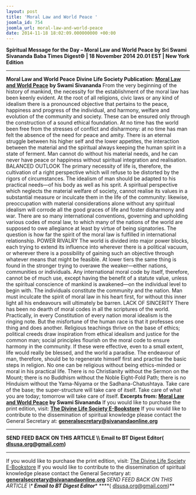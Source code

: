 ```yaml
---
layout: post
title: 'Moral Law and World Peace '
joomla_id: 754
joomla_url: moral-law-and-world-peace
date: 2014-11-18 18:02:09.000000000 +00:00
---
```

**Spiritual Message for the Day – Moral Law and World Peace by Sri Swami Sivananda**
**Baba Times Digest© | 18 November 2014 20.01 EST | New York Edition**
* * *  
**Moral Law and World Peace**
**Divine Life Society Publication:** [**Moral Law and World Peace**](http://www.dlshq.org/discourse/aug99.htm) **by Swami Sivananda**
From the very beginning of the history of mankind, the necessity for the establishment of the moral law has been keenly evident. At the root of all religions, civic laws or any kind of idealism there is a pronounced objective that pertains to the peace, happiness and progress of the individual, and harmony, welfare and evolution of the community and society. These can be ensured only through the construction of a sound ethical foundation.
At no time has the world been free from the stresses of conflict and disharmony: at no time has man felt the absence of the need for peace and amity. There is an eternal struggle between his higher self and the lower appetites, the interaction between the material and the spiritual always keeping the human spirit in a state of ferment. Man cannot do without his material needs, and he can never have peace or happiness without spiritual integration and realisation.
BALANCED OUTLOOK
The primary necessity of life is, therefore, the cultivation of a right perspective which will refuse to be distorted by the rigors of circumstances. The idealism of man should be adapted to his practical needs—of his body as well as his sprit.
A spiritual perspective which neglects the material welfare of society, cannot realise its values in a substantial measure or inculcate them in the life of the community: likewise, preoccupation with material considerations alone without any spiritual idealism will corrode all the good graces of life and foster disharmony and war.
There are so many international conventions, governing and upholding various codes of moral law, to which many of the nations of the world are supposed to owe allegiance at least by virtue of being signatories. The question is how far the spirit of the moral law is fulfilled in international relationship.
POWER RIVALRY
The world is divided into major power blocks, each trying to extend its influence into wherever there is a political vacuum, or wherever there is a possibility of gaining such an objective through whatever means that might be feasible.
At lower tiers the same thing is found in the stronger trying to overawe the weaker—either nations, communities or individuals. Any international moral code by itself, therefore, cannot be of much use, except having the benefit of a statute value, unless the spiritual conscience of mankind is awakened—on the individual level to begin with.
The individuals constitute the community and the nation. Man must inculcate the spirit of moral law in his heart first, for without this inner light all his endeavours will ultimately be barren.
LACK OF SINCERITY
There has been no dearth of moral codes in all the scriptures of the world. Practically, in every Constitution of every nation moral idealism is the ringing note. But the misfortune of the human race is that it professes one thing and does another.
Religious teachings thrive on the base of ethics; political creeds draw inspiration from ethical idealism and justice for the common man; social principles flourish on the moral code to ensure harmony in the community. If these were effective, even to a small extent, life would really be blessed, and the world a paradise.
The endeavour of man, therefore, should be to regenerate himself first and practise the basic steps in religion. No one can be religious without being ethics-minded or moral in his practical life.
There is no Christianity without the Sermon on the Mount; there is no Buddhism without the Noble Eight-Fold Path; there is no Hinduism without the Yama-Niyama or the Sadhana-Chatushtaya.
Take care of the base; the super-structure will take care of itself. Take care of what you are today; tomorrow will take care of itself.
**Excerpts from:** **[Moral Law and World Peace](http://www.dlshq.org/discourse/aug99.htm) by Swami Sivananda**
If you would like to purchase the print edition, visit: **[The Divine Life Society E-Bookstore](http://www.dlshq.org/download/download.htm)**
If you would like to contribute to the dissemination of spiritual knowledge please contact the General Secretary at: [](mailto:%20%3Cscript%20type=%27text/javascript%27%3E%20%3C%21--%20var%20prefix%20=%20%27ma%27%20+%20%27il%27%20+%20%27to%27;%20var%20path%20=%20%27hr%27%20+%20%27ef%27%20+%20%27=%27;%20var%20addy57016%20=%20%27generalsecretary%27%20+%20%27@%27;%20addy57016%20=%20addy57016%20+%20%27sivanandaonline%27%20+%20%27.%27%20+%20%27org%27;%20document.write%28%27%3Ca%20%27%20+%20path%20+%20%27%5C%27%27%20+%20prefix%20+%20%27:%27%20+%20addy57016%20+%20%27%5C%27%3E%27%29;%20document.write%28addy57016%29;%20document.write%28%27%3C%5C/a%3E%27%29;%20//--%3E%5Cn%20%3C/script%3E%3Cscript%20type=%27text/javascript%27%3E%20%3C%21--%20document.write%28%27%3Cspan%20style=%5C%27display:%20none;%5C%27%3E%27%29;%20//--%3E%20%3C/script%3EThis%20email%20address%20is%20being%20protected%20from%20spambots.%20You%20need%20JavaScript%20enabled%20to%20view%20it.%20%3Cscript%20type=%27text/javascript%27%3E%20%3C%21--%20document.write%28%27%3C/%27%29;%20document.write%28%27span%3E%27%29;%20//--%3E%20%3C/script%3E?subject=Contribution%20to%20Dissemination%20of%20Spiritual%20Knowledge) **generalsecretary@sivanandaonline.org**
****
**SEND FEED BACK ON THIS ARTICLE \\\ Email to BT Digest Editor[](mailto:%20%3Cscript%20type=%27text/javascript%27%3E%20%3C%21--%20var%20prefix%20=%20%27ma%27%20+%20%27il%27%20+%20%27to%27;%20var%20path%20=%20%27hr%27%20+%20%27ef%27%20+%20%27=%27;%20var%20addy72654%20=%20%27dlsusa.org%27%20+%20%27@%27;%20addy72654%20=%20addy72654%20+%20%27gmail%27%20+%20%27.%27%20+%20%27com%27;%20document.write%28%27%3Ca%20%27%20+%20path%20+%20%27%5C%27%27%20+%20prefix%20+%20%27:%27%20+%20addy72654%20+%20%27%5C%27%3E%27%29;%20document.write%28addy72654%29;%20document.write%28%27%3C%5C/a%3E%27%29;%20//--%3E%5Cn%20%3C/script%3E%3Cscript%20type=%27text/javascript%27%3E%20%3C%21--%20document.write%28%27%3Cspan%20style=%5C%27display:%20none;%5C%27%3E%27%29;%20//--%3E%20%3C/script%3EThis%20email%20address%20is%20being%20protected%20from%20spambots.%20You%20need%20JavaScript%20enabled%20to%20view%20it.%20%3Cscript%20type=%27text/javascript%27%3E%20%3C%21--%20document.write%28%27%3C/%27%29;%20document.write%28%27span%3E%27%29;%20//--%3E%20%3C/script%3E?subject=DLS%20Posts)( [dlsusa.org@gmail.com](mailto:dlsusa.org@gmail.com))**
* * *
  
If you would like to purchase the print edition, visit: [The Divine Life Society E-Bookstore](http://www.dlshq.org/download/download.htm)
If you would like to contribute to the dissemination of spiritual knowledge please contact the General Secretary at: **[generalsecretary@sivanandaonline.org](mailto:generalsecretary@sivanandaonline.org)**
**SEND FEED BACK ON THIS ARTICLE \\\**  **Email to BT Digest Editor**** [](mailto:%20%3Cscript%20type=%27text/javascript%27%3E%20%3C%21--%20var%20prefix%20=%20%27ma%27%20+%20%27il%27%20+%20%27to%27;%20var%20path%20=%20%27hr%27%20+%20%27ef%27%20+%20%27=%27;%20var%20addy72654%20=%20%27dlsusa.org%27%20+%20%27@%27;%20addy72654%20=%20addy72654%20+%20%27gmail%27%20+%20%27.%27%20+%20%27com%27;%20document.write%28%27%3Ca%20%27%20+%20path%20+%20%27%5C%27%27%20+%20prefix%20+%20%27:%27%20+%20addy72654%20+%20%27%5C%27%3E%27%29;%20document.write%28addy72654%29;%20document.write%28%27%3C%5C/a%3E%27%29;%20//--%3E%5Cn%20%3C/script%3E%3Cscript%20type=%27text/javascript%27%3E%20%3C%21--%20document.write%28%27%3Cspan%20style=%5C%27display:%20none;%5C%27%3E%27%29;%20//--%3E%20%3C/script%3EThis%20email%20address%20is%20being%20protected%20from%20spambots.%20You%20need%20JavaScript%20enabled%20to%20view%20it.%20%3Cscript%20type=%27text/javascript%27%3E%20%3C%21--%20document.write%28%27%3C/%27%29;%20document.write%28%27span%3E%27%29;%20//--%3E%20%3C/script%3E?subject=DLS%20Posts)****( [dlsusa.org@gmail.com](mailto:dlsusa.org@gmail.com))**  
